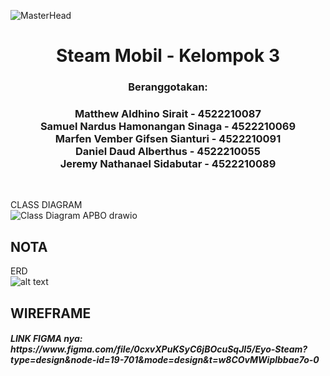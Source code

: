 ![MasterHead](https://1.bp.blogspot.com/-7A4WynwLsMw/XbBpCXG8fHI/AAAAAAAAMt4/uOa1bpLskYgrwGbllhSu2SDj_Mig8SXJQCLcBGAsYHQ/s1600/2000_600px.gif)
<br>
<h1 align="center">Steam Mobil - Kelompok 3</h1>
<h3 align="center">Beranggotakan:</h3>
<h3 align="center">Matthew Aldhino Sirait - 4522210087  <br>
Samuel Nardus Hamonangan Sinaga - 4522210069 <br>
Marfen Vember Gifsen Sianturi - 4522210091 <br>
Daniel Daud Alberthus - 4522210055 <br>
Jeremy Nathanael Sidabutar - 4522210089 </h3> <br>
  

CLASS DIAGRAM <br>
![Class Diagram APBO drawio](https://github.com/DanielDaudAlberthus/UTS-APBO-A/assets/148308997/1e7bd133-0b67-496c-9775-88b4e43edfa1)



<h2>NOTA</h2>

ERD <br>
![alt text](https://github.com/DanielDaudAlberthus/UTS-APBO-A/blob/main/erd_steam.png)


<h2>WIREFRAME</h2>
<h5>LINK FIGMA nya: https://www.figma.com/file/0cxvXPuKSyC6jBOcuSqJI5/Eyo-Steam?type=design&node-id=19-701&mode=design&t=w8COvMWiplbbae7o-0</h5>
